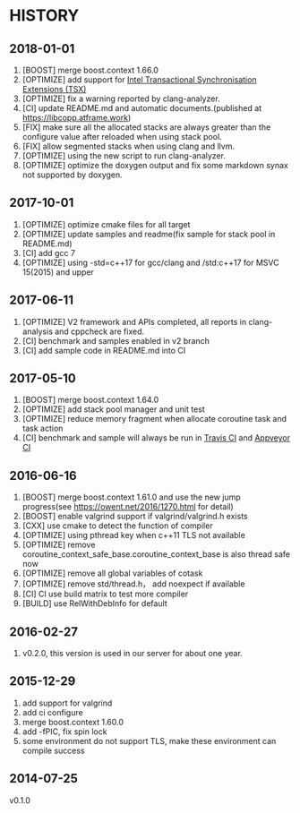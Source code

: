 HISTORY
========
2018-01-01
------
1. [BOOST] merge boost.context 1.66.0
2. [OPTIMIZE] add support for [Intel Transactional Synchronisation Extensions (TSX)](https://software.intel.com/en-us/node/695149)
3. [OPTIMIZE] fix a warning reported by clang-analyzer.
4. [CI] update README.md and automatic documents.(published at https://libcopp.atframe.work)
5. [FIX] make sure all the allocated stacks are always greater than the configure value after reloaded when using stack pool.
6. [FIX] allow segmented stacks when using clang and llvm.
7. [OPTIMIZE] using the new script to run clang-analyzer.
8. [OPTIMIZE] optimize the doxygen output and fix some markdown synax not supported by doxygen.

2017-10-01
------
1. [OPTIMIZE] optimize cmake files for all target
2. [OPTIMIZE] update samples and readme(fix sample for stack pool in README.md)
3. [CI] add gcc 7
4. [OPTIMIZE] using -std=c++17 for gcc/clang and /std:c++17 for MSVC 15(2015) and upper

2017-06-11
------
1. [OPTIMIZE] V2 framework and APIs completed, all reports in clang-analysis and cppcheck are fixed.
2. [CI] benchmark and samples enabled in v2 branch
3. [CI] add sample code in README.md into CI 

2017-05-10
------
1. [BOOST] merge boost.context 1.64.0
2. [OPTIMIZE] add stack pool manager and unit test
3. [OPTIMIZE] reduce memory fragment when allocate coroutine task and task action
4. [CI] benchmark and sample will always be run in [Travis CI](https://travis-ci.org/owt5008137/libcopp) and [Appveyor CI](https://ci.appveyor.com/project/owt5008137/libcopp)


2016-06-16
------
1. [BOOST] merge boost.context 1.61.0 and use the new jump progress(see https://owent.net/2016/1270.html for detail)
2. [BOOST] enable valgrind support if valgrind/valgrind.h exists
3. [CXX] use cmake to detect the function of compiler
4. [OPTIMIZE] using pthread key when c++11 TLS not available
5. [OPTIMIZE] remove coroutine_context_safe_base.coroutine_context_base is also thread safe now
6. [OPTIMIZE] remove all global variables of cotask
7. [OPTIMIZE] remove std/thread.h， add noexpect if available
8. [CI] CI use build matrix to test more compiler
9. [BUILD] use RelWithDebInfo for default

2016-02-27
------
1. v0.2.0, this version is used in our server for about one year.

2015-12-29
------
1. add support for valgrind
2. add ci configure
3. merge boost.context 1.60.0
4. add -fPIC, fix spin lock
5. some environment do not support TLS, make these environment can compile success

2014-07-25
------
v0.1.0

